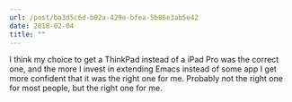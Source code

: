 ```yaml
---
url: /post/ba3d5c6d-b02a-429e-bfea-5b86e3ab5e42
date: 2018-02-04
title: ""
---
```


I think my choice to get a ThinkPad instead of a iPad Pro was the correct one, and the more I invest in extending Emacs instead of some app I get more confident that it was the right one for me. Probably not the right one for most people, but the right one for me.